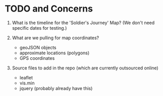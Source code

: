 # TODO and Concerns

1. What is the timeline for the 'Soldier's Journey' Map?
(We don't need specific dates for testing.)
2. What are we pulling for map coordinates?
	- geoJSON objects
	- approximate locations (polygons)
	- GPS coordinates 

3. Source files to add in the repo (which are currently outsourced online)
	- leaflet 	
	- vis.min
	- jquery (probably already have this)
